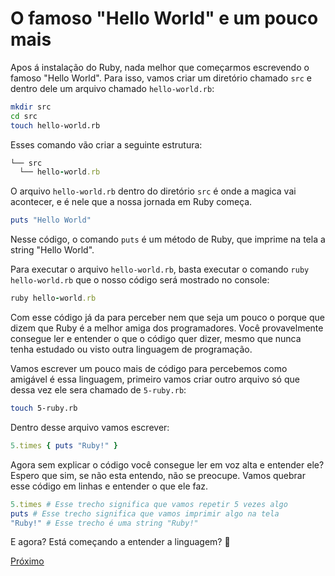 # O famoso "Hello World" e um pouco mais

Apos á instalação do Ruby, nada melhor que começarmos escrevendo o famoso "Hello World". Para isso, vamos criar um diretório chamado `src` e dentro dele um arquivo chamado `hello-world.rb`:

```bash
mkdir src
cd src
touch hello-world.rb
```

Esses comando vão criar a seguinte estrutura:
  
```ruby
└── src
  └── hello-world.rb
```

O arquivo `hello-world.rb` dentro do diretório `src` é onde a magica vai acontecer, e é nele que a nossa jornada em Ruby começa.

```ruby
puts "Hello World"
```

Nesse código, o comando `puts` é um método de Ruby, que imprime na tela a string "Hello World".

Para executar o arquivo `hello-world.rb`, basta executar o comando `ruby hello-world.rb` que o nosso código será mostrado no console:

```ruby
ruby hello-world.rb
```

Com esse código já da para perceber nem que seja um pouco o porque que dizem que Ruby é a melhor amiga dos programadores. Você provavelmente consegue ler e entender o que o código quer dizer, mesmo que nunca tenha estudado ou visto outra linguagem de programação.

Vamos escrever um pouco mais de código para percebemos como amigável é essa linguagem, primeiro vamos criar outro arquivo só que dessa vez ele sera chamado de `5-ruby.rb`:

```bash
touch 5-ruby.rb
```

Dentro desse arquivo vamos escrever:
  
```ruby
5.times { puts "Ruby!" }
```

Agora sem explicar o código você consegue ler em voz alta e entender ele? Espero que sim, se não esta entendo, não se preocupe. Vamos quebrar esse código em linhas e entender o que ele faz.

```ruby
5.times # Esse trecho significa que vamos repetir 5 vezes algo
puts # Esse trecho significa que vamos imprimir algo na tela
"Ruby!" # Esse trecho é uma string "Ruby!"
```

E agora? Está começando a entender a linguagem? 🤔

[Próximo](2-tipos-de-dados.md)
